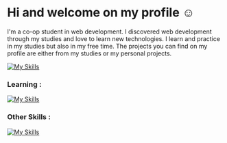 # Hi and welcome on my profile ☺️

I'm a co-op student in web development. 
I discovered web development through my studies and love to learn new technologies. I learn and practice in my studies but also in my free time.
The projects you can find on my profile are either from my studies or my personal projects.



[![My Skills](https://skillicons.dev/icons?i=html,css,sass,bootstrap,js,php,git,wordpress,twig)](https://skillicons.dev)


### Learning :

[![My Skills](https://skillicons.dev/icons?i=ts,angular,symfony,docker,mysql,rabbitmq)](https://skillicons.dev)


### Other Skills :

[![My Skills](https://skillicons.dev/icons?i=figma,ae,ai,pr)](https://skillicons.dev)

<!-- - 👋 Hi, I’m @laurabni
- 👀 I’m interested in coding, movies, reading 
- 🌱 I’m currently learning javascript, angular and symfony
- 💞️ I’m looking to collaborate on any project


Here are some ideas to get you started:

- 🔭 I’m currently working on ...
- 🌱 I’m currently learning ...
- 👯 I’m looking to collaborate on ...
- 🤔 I’m looking for help with ...
- 💬 Ask me about ...
- 📫 How to reach me: ...
- 😄 Pronouns: ...
- ⚡ Fun fact: ...
-->
